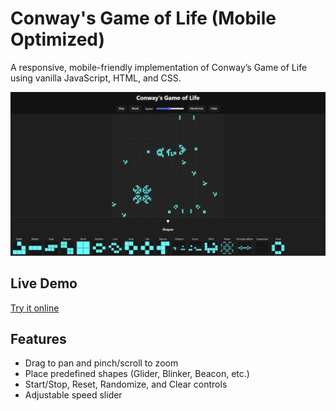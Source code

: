 # Conway's Game of Life (Mobile Optimized)

A responsive, mobile-friendly implementation of Conway’s Game of Life using vanilla JavaScript, HTML, and CSS.

![UI Screenshot](./demo.jpg)

## Live Demo

[Try it online](https://shahryarfp.github.io/Game-Of-Life/)

## Features

- Drag to pan and pinch/scroll to zoom
- Place predefined shapes (Glider, Blinker, Beacon, etc.)
- Start/Stop, Reset, Randomize, and Clear controls
- Adjustable speed slider
